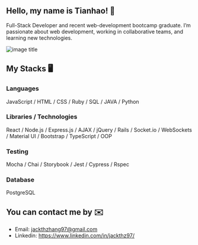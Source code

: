 ## Hello, my name is Tianhao! 👋
Full-Stack Developer and recent web-development bootcamp graduate. I’m passionate about web development, working in collaborative teams, and learning new technologies.

![image title](https://rushter.com/counter.svg)
## My Stacks 🖥
### Languages
JavaScript / HTML / CSS / Ruby / SQL / JAVA / Python

### Libraries / Technologies
React / Node.js / Express.js / AJAX / jQuery / Rails / Socket.io / WebSockets / Material UI / Bootstrap / TypeScript / OOP

### Testing
Mocha / Chai / Storybook / Jest / Cypress / Rspec

### Database
PostgreSQL

## You can contact me by ✉️
- Email: jackthzhang97@gmail.com 
- Linkedin: https://www.linkedin.com/in/jackthz97/


